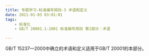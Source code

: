 ```yaml
---
title: 专题学习-标准编写规则-3 术语和定义
date: 2021-01-03 03:01:01
tags: 
	- 标准化
	- GB/T 20001.1-2001 标准编写规则 第1部分：术语

---
```


GB/T 15237—2000中确立的术语和定义适用于GB/T 20001的本部分。